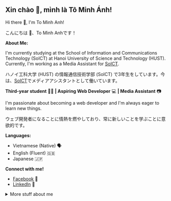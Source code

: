 ## Xin chào 👋, mình là Tô Minh Ánh! 

Hi there 👋, I'm To Minh Anh!

こんにちは 👋、To Minh Anhです！

**About Me:**

I'm currently studying at the School of Information and Communications Technology (SoICT) at Hanoi University of Science and Technology (HUST). Currently, I'm working as a Media Assistant for [SoICT](soict.hust.edu.vn).

ハノイ工科大学 (HUST) の情報通信技術学部 (SoICT) で3年生をしています。今は、[SoICT](soict.hust.edu.vn)でメディアアシスタントとして働いています。

**Third-year student** 👨‍🎓 **| Aspiring Web Developer** 💻 **| Media Assistant** 📷

I'm passionate about becoming a web developer and I'm always eager to learn new things.

ウェブ開発者になることに情熱を燃やしており、常に新しいことを学ぶことに意欲的です。


**Languages:**

* Vietnamese (Native) 🗣️
* English (Fluent) 🇬🇧
* Japanese 🇯🇵

**Connect with me!** 
*  [Facebook](https://www.facebook.com/ahiru.minhhanhs/) 🔗
*  [LinkedIn](https://www.linkedin.com/in/%C3%A1nh-minh-712545282/) 🔗

<details>
<summary>
  More stuff about me
</summary>

## Skills

Programming languages:
![Scratch](https://img.shields.io/badge/scratch-3178C6?logo=scratch&logoColor=white&style=for-the-badge)
![C](https://img.shields.io/badge/C-A8B9CC?logo=c&logoColor=white&style=for-the-badge)
![C++](https://img.shields.io/badge/C++-00599C?logo=cplusplus&logoColor=white&style=for-the-badge)
![Java](https://img.shields.io/badge/Java-F8981D?logo=java&logoColor=white&style=for-the-badge)
![Python](https://img.shields.io/badge/Python-3776AB?logo=python&logoColor=white&style=for-the-badge)

Mobile:
![Android](https://img.shields.io/badge/Android-3DDC84?logo=android&logoColor=white&style=for-the-badge)
![Kotlin](https://img.shields.io/badge/Kotlin-7F52FF?logo=kotlin&logoColor=white&style=for-the-badge)

Web:
![JavaScript](https://img.shields.io/badge/JavaScript-F7DF1E?logo=javascript&logoColor=black&style=for-the-badge)
![Next.js](https://img.shields.io/badge/Next.js-000000?logo=next.js&logoColor=white&style=for-the-badge)
![React](https://img.shields.io/badge/React-61DAFB?logo=react&logoColor=black&style=for-the-badge)
![TypeScript](https://img.shields.io/badge/TypeScript-3178C6?logo=typescript&logoColor=white&style=for-the-badge)
![PostgreSQL](https://img.shields.io/badge/postgresql-3178C6?logo=postgresql&logoColor=white&style=for-the-badge)

Software:
![Android Studio](https://img.shields.io/badge/Android%20Studio-3DDC84?logo=androidstudio&logoColor=white&style=for-the-badge)
![Linux](https://img.shields.io/badge/Linux-FCC624?logo=Linux&logoColor=black&style=for-the-badge)
![VS Code](https://img.shields.io/badge/VSCode-007ACC?logo=visualstudiocode&logoColor=white&style=for-the-badge)

## Certificate
Google Data Analytics

Google IT Support

